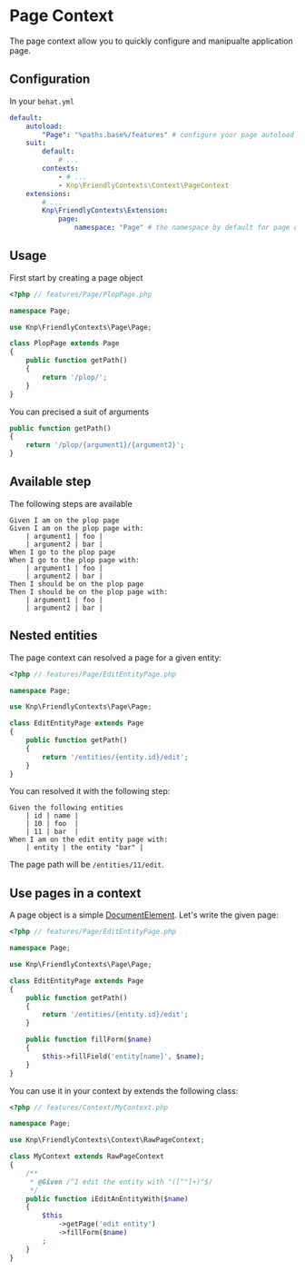 Page Context
=============

The page context allow you to quickly configure and manipualte application
page.

Configuration
-------------
In your `behat.yml`

```yaml
default:
    autoload:
        "Page": "%paths.base%/features" # configure your page autoload
    suit:
        default:
            # ...
        contexts:
            - # ...
            - Knp\FriendlyContexts\Context\PageContext
    extensions:
        # ...
        Knp\FriendlyContexts\Extension:
            page:
                namespace: "Page" # the namespace by default for page object
```

Usage
-----
First start by creating a page object

```php
<?php // features/Page/PlopPage.php

namespace Page;

use Knp\FriendlyContexts\Page\Page;

class PlopPage extends Page
{
    public function getPath()
    {
        return '/plop/';
    }
}
```

You can precised a suit of arguments

```php
public function getPath()
{
    return '/plop/{argument1}/{argument2}';
}
```

Available step
--------------

The following steps are available

```gherkin
Given I am on the plop page
Given I am on the plop page with:
    | argument1 | foo |
    | argument2 | bar |
When I go to the plop page
When I go to the plop page with:
    | argument1 | foo |
    | argument2 | bar |
Then I should be on the plop page
Then I should be on the plop page with:
    | argument1 | foo |
    | argument2 | bar |
```

Nested entities
---------------

The page context can resolved a page for a given entity:

```php
<?php // features/Page/EditEntityPage.php

namespace Page;

use Knp\FriendlyContexts\Page\Page;

class EditEntityPage extends Page
{
    public function getPath()
    {
        return '/entities/{entity.id}/edit';
    }
}
```

You can resolved it with the following step:

```gherkin
Given the following entities
    | id | name |
    | 10 | foo  |
    | 11 | bar  |
When I am on the edit entity page with:
    | entity | the entity "bar" |
```

The page path will be `/entities/11/edit`.

Use pages in a context
----------------------

A page object is a simple [DocumentElement](https://github.com/Behat/Mink/blob/master/src/Behat/Mink/Element/DocumentElement.php). 
Let's write the given page:

```php
<?php // features/Page/EditEntityPage.php

namespace Page;

use Knp\FriendlyContexts\Page\Page;

class EditEntityPage extends Page
{
    public function getPath()
    {
        return '/entities/{entity.id}/edit';
    }

    public function fillForm($name)
    {
        $this->fillField('entity[name]', $name);
    }
}
```

You can use it in your context by extends the following class:

```php
<?php // features/Context/MyContext.php

namespace Page;

use Knp\FriendlyContexts\Context\RawPageContext;

class MyContext extends RawPageContext
{
    /**
     * @Given /^I edit the entity with "([^"]+)"$/
     */
    public function iEditAnEntityWith($name)
    {
        $this
            ->getPage('edit entity')
            ->fillForm($name)
        ;
    }
}
```
